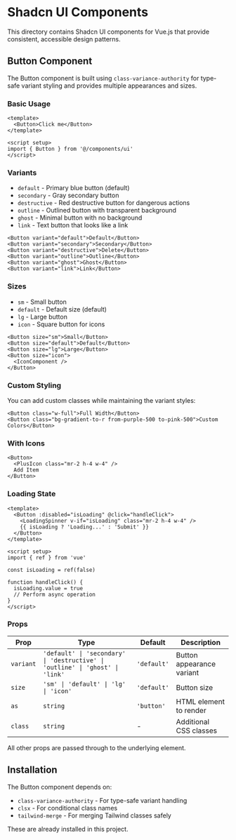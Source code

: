 # Shadcn UI Components

This directory contains Shadcn UI components for Vue.js that provide consistent, accessible design patterns.

## Button Component

The Button component is built using `class-variance-authority` for type-safe variant styling and provides multiple appearances and sizes.

### Basic Usage

```vue
<template>
  <Button>Click me</Button>
</template>

<script setup>
import { Button } from '@/components/ui'
</script>
```

### Variants

- `default` - Primary blue button (default)
- `secondary` - Gray secondary button
- `destructive` - Red destructive button for dangerous actions
- `outline` - Outlined button with transparent background
- `ghost` - Minimal button with no background
- `link` - Text button that looks like a link

```vue
<Button variant="default">Default</Button>
<Button variant="secondary">Secondary</Button>
<Button variant="destructive">Delete</Button>
<Button variant="outline">Outline</Button>
<Button variant="ghost">Ghost</Button>
<Button variant="link">Link</Button>
```

### Sizes

- `sm` - Small button
- `default` - Default size (default)
- `lg` - Large button
- `icon` - Square button for icons

```vue
<Button size="sm">Small</Button>
<Button size="default">Default</Button>
<Button size="lg">Large</Button>
<Button size="icon">
  <IconComponent />
</Button>
```

### Custom Styling

You can add custom classes while maintaining the variant styles:

```vue
<Button class="w-full">Full Width</Button>
<Button class="bg-gradient-to-r from-purple-500 to-pink-500">Custom Colors</Button>
```

### With Icons

```vue
<Button>
  <PlusIcon class="mr-2 h-4 w-4" />
  Add Item
</Button>
```

### Loading State

```vue
<template>
  <Button :disabled="isLoading" @click="handleClick">
    <LoadingSpinner v-if="isLoading" class="mr-2 h-4 w-4" />
    {{ isLoading ? 'Loading...' : 'Submit' }}
  </Button>
</template>

<script setup>
import { ref } from 'vue'

const isLoading = ref(false)

function handleClick() {
  isLoading.value = true
  // Perform async operation
}
</script>
```

### Props

| Prop | Type | Default | Description |
|------|------|---------|-------------|
| `variant` | `'default' \| 'secondary' \| 'destructive' \| 'outline' \| 'ghost' \| 'link'` | `'default'` | Button appearance variant |
| `size` | `'sm' \| 'default' \| 'lg' \| 'icon'` | `'default'` | Button size |
| `as` | `string` | `'button'` | HTML element to render |
| `class` | `string` | - | Additional CSS classes |

All other props are passed through to the underlying element.

## Installation

The Button component depends on:
- `class-variance-authority` - For type-safe variant handling
- `clsx` - For conditional class names
- `tailwind-merge` - For merging Tailwind classes safely

These are already installed in this project. 